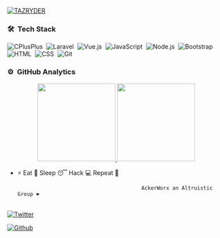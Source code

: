 [![TAZRYDER](https://raw.githubusercontent.com/4I3D3N1GHZ/4I3D3N1GHZ4I3D3N1GHZ/main/logo.png)](https://www.ackerworx.com)


### 🛠 &nbsp;Tech Stack
![CPlusPlus](https://img.shields.io/badge/-c++-black?logo=c%2B%2B&style=social)&nbsp;
![Laravel](https://img.shields.io/badge/-Laravel-05122A?style=flat&logo=laravel)&nbsp;
![Vue.js](https://img.shields.io/badge/-Vue.js-05122A?style=flat&logo=vue.js)&nbsp;
![JavaScript](https://img.shields.io/badge/-JavaScript-05122A?style=flat&logo=javascript)&nbsp;
![Node.js](https://img.shields.io/badge/-Node.js-05122A?style=flat&logo=node.js)&nbsp;
![Bootstrap](https://img.shields.io/badge/-Bootstrap-05122A?style=flat&logo=bootstrap&logoColor=563D7C)&nbsp;
![HTML](https://img.shields.io/badge/-HTML-05122A?style=flat&logo=HTML5)&nbsp;
![CSS](https://img.shields.io/badge/-CSS-05122A?style=flat&logo=CSS3&logoColor=1572B6)&nbsp;
![Git](https://img.shields.io/badge/-Git-05122A?style=flat&logo=git)&nbsp;

### ⚙️ &nbsp;GitHub Analytics

<p align="center">
<a href="https://github.com/4I3D3N1GHZ">
  <img height="180em" src="https://github-readme-stats-eight-theta.vercel.app/api?username=4I3D3N1GHZ&show_icons=true&theme=algolia&include_all_commits=true&count_private=true"/>
  <img height="180em" src="https://github-readme-stats-eight-theta.vercel.app/api/top-langs/?username=4I3D3N1GHZ&layout=compact&langs_count=8&theme=algolia"/>
</a>
</p>


- ⚡ Eat 🍔 Sleep 😴 Hack 💻 Repeat 🔁

                                              AckerWorx an Altruistic Group ❤️


</samp><br>
[![Twitter](https://img.shields.io/badge/-Twitter-00acee?style=flat&logo=Twitter&logoColor=white)](https://twitter.com/4I3D3N1GHZ)

[![Github](https://img.shields.io/badge/-Github-000000?style=flat&logo=Github&logoColor=white)](https://github.com/4I3D3N1GHZ)


